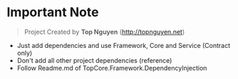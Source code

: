 ﻿# Important Note
> Project Created by **Top Nguyen** (http://topnguyen.net)
- Just add dependencies and use Framework, Core and Service (Contract only)
- Don't add all other project dependencies (reference)
- Follow Readme.md of TopCore.Framework.DependencyInjection